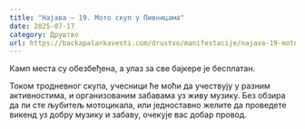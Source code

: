 ```yaml
---
title: "Најава – 19. Мото скуп у Пивницама"
date: 2025-07-17
category: Друштво
url: https://backapalankavesti.com/drustvo/manifestacije/najava-19-moto-skup-u-pivnicama/
---
```


Камп места су обезбеђена, а улаз за све бајкере је бесплатан.

Током тродневног скупа, учесници ће моћи да учествују у разним активностима, и организованим забавама уз живу музику. Без обзира да ли сте љубитељ мотоцикала, или једноставно желите да проведете викенд уз добру музику и забаву, очекује вас добар провод.
